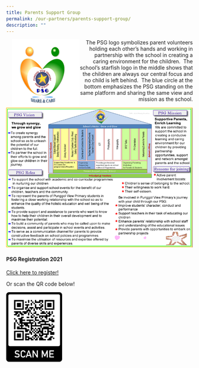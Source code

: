 ```yaml
---
title: Parents Support Group
permalink: /our-partners/parents-support-group/
description: ""
---
```

<img src="/images/psg%20logo.jpg" style="width:183px;height:183px;margin-left:15px;" align = "left">

<p style="text-align:right;">The PSG logo symbolizes parent volunteers holding each other’s hands and working in partnership with the school in creating a caring environment for the children.  The school’s starfish logo in the middle shows that the children are always our central focus and no child is left behind.  The blue circle at the bottom emphasizes the PSG standing on the same platform and sharing the same view and mission as the school.</p>

![](/images/p2%20(1).jpg)

#### PSG Registration 2021

[Click here to register!](https://form.gov.sg/615ac28adf018000122c1248)  
  
Or scan the QR code below!

<img src="/images/qr%20code%20psg.png"  
style="width:30%">
